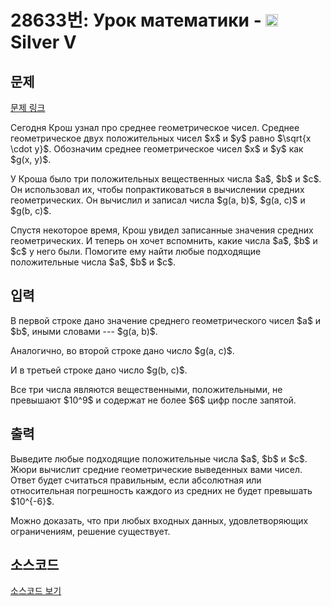 # 28633번: Урок математики - <img src="https://static.solved.ac/tier_small/6.svg" style="height:20px" /> Silver V

<!-- performance -->

<!-- 문제 제출 후 깃허브에 푸시를 했을 때 제출한 코드의 성능이 입력될 공간입니다.-->

<!-- end -->

## 문제

[문제 링크](https://boj.kr/28633)


<p>Сегодня Крош узнал про среднее геометрическое чисел. Среднее геометрическое двух положительных чисел $x$ и $y$ равно $\sqrt{x \cdot y}$. Обозначим среднее геометрическое чисел $x$ и $y$ как $g(x, y)$.</p>

<p>У Кроша было три положительных вещественных числа $a$, $b$ и $c$. Он использовал их, чтобы попрактиковаться в вычислении средних геометрических. Он вычислил и записал числа $g(a, b)$, $g(a, c)$ и $g(b, c)$.</p>

<p>Спустя некоторое время, Крош увидел записанные значения средних геометрических. И теперь он хочет вспомнить, какие числа $a$, $b$ и $c$ у него были. Помогите ему найти любые подходящие положительные числа $a$, $b$ и $c$.</p>



## 입력


<p>В первой строке дано значение среднего геометрического чисел $a$ и $b$, иными словами --- $g(a, b)$.</p>

<p>Аналогично, во второй строке дано число $g(a, c)$.</p>

<p>И в третьей строке дано число $g(b, c)$.</p>

<p>Все три числа являются вещественными, положительными, не превышают $10^9$ и содержат не более $6$ цифр после запятой.</p>



## 출력


<p>Выведите любые подходящие положительные числа $a$, $b$ и $c$. Жюри вычислит средние геометрические выведенных вами чисел. Ответ будет считаться правильным, если абсолютная или относительная погрешность каждого из средних не будет превышать $10^{-6}$.</p>

<p>Можно доказать, что при любых входных данных, удовлетворяющих ограничениям, решение существует.</p>



## 소스코드

[소스코드 보기](Урок%20математики.cpp)
